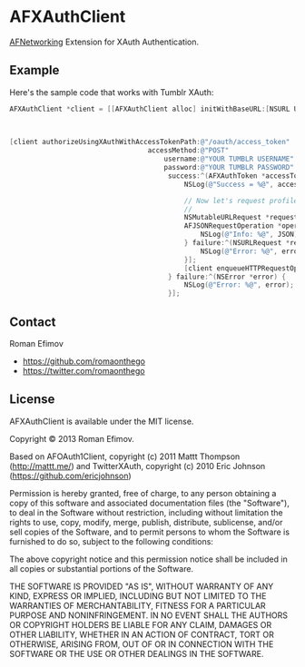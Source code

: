 # AFXAuthClient

[AFNetworking](https://github.com/AFNetworking/AFNetworking) Extension for XAuth Authentication.

## Example

Here's the sample code that works with Tumblr XAuth:

``` objective-c
AFXAuthClient *client = [[AFXAuthClient alloc] initWithBaseURL:[NSURL URLWithString:@"https://api.tumblr.com"]
                                                                                key:@"YOUR TUMBLR CONSUMER KEY"
                                                                             secret:@"YOUR TUMBLR CONSUMER SECRET"];

[client authorizeUsingXAuthWithAccessTokenPath:@"/oauth/access_token"
                                  accessMethod:@"POST"
                                      username:@"YOUR TUMBLR USERNAME"
                                      password:@"YOUR TUMBLR PASSWORD"
                                       success:^(AFXAuthToken *accessToken) {
                                           NSLog(@"Success = %@", accessToken);

                                           // Now let's request profile information
                                           //
                                           NSMutableURLRequest *request = [client requestWithMethod:@"POST" path:@"/v2/user/info" parameters:nil];
                                           AFJSONRequestOperation *operation = [AFJSONRequestOperation JSONRequestOperationWithRequest:request success:^(NSURLRequest *request, NSHTTPURLResponse *response, id JSON) {
                                               NSLog(@"Info: %@", JSON);
                                           } failure:^(NSURLRequest *request, NSHTTPURLResponse *response, NSError *error, id JSON) {
                                               NSLog(@"Error: %@", error);
                                           }];
                                           [client enqueueHTTPRequestOperation:operation];
                                       } failure:^(NSError *error) {
                                           NSLog(@"Error: %@", error);
                                       }];
```

## Contact

Roman Efimov

- https://github.com/romaonthego
- https://twitter.com/romaonthego

## License

AFXAuthClient is available under the MIT license.

Copyright © 2013 Roman Efimov.

Based on AFOAuth1Client, copyright (c) 2011 Mattt Thompson (http://mattt.me/) and TwitterXAuth, copyright (c) 2010 Eric Johnson (https://github.com/ericjohnson)

Permission is hereby granted, free of charge, to any person obtaining a copy of this software and associated documentation files (the "Software"), to deal in the Software without restriction, including without limitation the rights to use, copy, modify, merge, publish, distribute, sublicense, and/or sell copies of the Software, and to permit persons to whom the Software is furnished to do so, subject to the following conditions:

The above copyright notice and this permission notice shall be included in all copies or substantial portions of the Software.

THE SOFTWARE IS PROVIDED "AS IS", WITHOUT WARRANTY OF ANY KIND, EXPRESS OR IMPLIED, INCLUDING BUT NOT LIMITED TO THE WARRANTIES OF MERCHANTABILITY, FITNESS FOR A PARTICULAR PURPOSE AND NONINFRINGEMENT. IN NO EVENT SHALL THE AUTHORS OR COPYRIGHT HOLDERS BE LIABLE FOR ANY CLAIM, DAMAGES OR OTHER LIABILITY, WHETHER IN AN ACTION OF CONTRACT, TORT OR OTHERWISE, ARISING FROM, OUT OF OR IN CONNECTION WITH THE SOFTWARE OR THE USE OR OTHER DEALINGS IN THE SOFTWARE.
